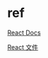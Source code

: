# ref

[React Docs](https://reactjs.org/docs/getting-started.html)

[React 文件](https://zh-hant.reactjs.org/docs/getting-started.html)
